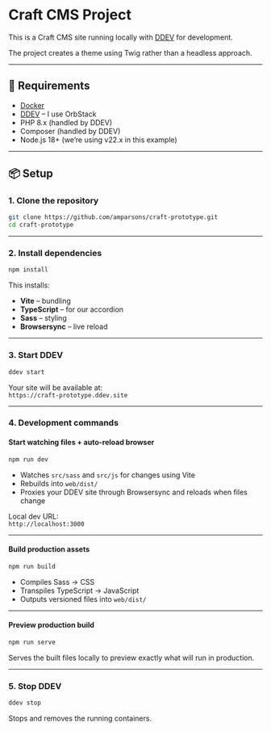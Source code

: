 # Craft CMS Project

This is a Craft CMS site running locally with [DDEV](https://ddev.readthedocs.io/en/stable/) for development.

The project creates a theme using Twig rather than a headless approach.

---

## 🚀 Requirements

- [Docker](https://www.docker.com/get-started)  
- [DDEV](https://ddev.readthedocs.io/en/stable/) – I use OrbStack  
- PHP 8.x (handled by DDEV)  
- Composer (handled by DDEV)  
- Node.js 18+ (we’re using v22.x in this example)  

---

## 📦 Setup

### 1. Clone the repository
```bash
git clone https://github.com/amparsons/craft-prototype.git
cd craft-prototype
```

---

### 2. Install dependencies
```bash
npm install
```
This installs:
- **Vite** – bundling
- **TypeScript** – for our accordion
- **Sass** – styling
- **Browsersync** – live reload

---

### 3. Start DDEV
```bash
ddev start
```
Your site will be available at:  
`https://craft-prototype.ddev.site`

---

### 4. Development commands

#### Start watching files + auto-reload browser
```bash
npm run dev
```
- Watches `src/sass` and `src/js` for changes using Vite  
- Rebuilds into `web/dist/`  
- Proxies your DDEV site through Browsersync and reloads when files change  

Local dev URL:  
`http://localhost:3000`

---

#### Build production assets
```bash
npm run build
```
- Compiles Sass → CSS  
- Transpiles TypeScript → JavaScript  
- Outputs versioned files into `web/dist/`  

---

#### Preview production build
```bash
npm run serve
```
Serves the built files locally to preview exactly what will run in production.

---

### 5. Stop DDEV
```bash
ddev stop
```
Stops and removes the running containers.

